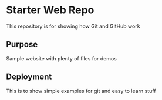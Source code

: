 # Starter Web Repo

This repository is for showing how Git and GitHub work

## Purpose

Sample website with plenty of files for demos

## Deployment

This is to show simple examples for git and easy to learn stuff
